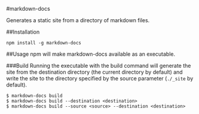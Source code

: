 #markdown-docs

Generates a static site from a directory of markdown files.

##Installation
```
npm install -g markdown-docs
```

##Usage
npm will make markdown-docs available as an executable.

###Build
Running the executable with the build command will generate the site from
the destination directory (the current directory by default) and write the site
to the directory specified by the source parameter (``./_site`` by default).

```
$ markdown-docs build
$ markdown-docs build --destination <destination>
$ markdown-docs build --source <source> --destination <destination>
```